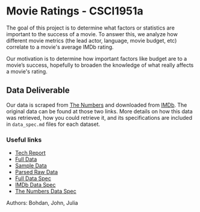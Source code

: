 # Movie Ratings - CSCI1951a

The goal of this project is to determine what factors or statistics are important to the success of a movie. To answer this, we analyze how different movie metrics (the lead actor, language, movie budget, etc) correlate to a movie's average IMDb rating.

Our motivation is to determine how important factors like budget are to a movie’s success, hopefully to broaden the knowledge of what really affects a movie's rating.

## Data Deliverable

Our data is scraped from [The Numbers](https://www.the-numbers.com/movie/budgets/all) and downloaded from [IMDb](https://developer.imdb.com/non-commercial-datasets/). The original data can be found at those two links. More details on how this data was retrieved, how you could retrieve it, and its specifications are included in `data_spec.md` files for each dataset. 

### Useful links
 - [Tech Report](https://github.com/csci1951a-spring-2024/final-project-movie-money-matters/tree/main/data_deliverable/reports/tech_report/README.md)
 - [Full Data](https://github.com/csci1951a-spring-2024/final-project-movie-money-matters/tree/main/data_deliverable/compiled_data/compiled.csv)
 - [Sample Data](https://github.com/csci1951a-spring-2024/final-project-movie-money-matters/tree/main/data_deliverable/compiled_data/sample.csv)
 - [Parsed Raw Data](https://github.com/csci1951a-spring-2024/final-project-movie-money-matters/tree/main/data_deliverable/raw_data)
 - [Full Data Spec](https://github.com/csci1951a-spring-2024/final-project-movie-money-matters/tree/main/data_deliverable/compiled_data/data_spec.md)
 - [IMDb Data Spec](https://github.com/csci1951a-spring-2024/final-project-movie-money-matters/tree/main/data_deliverable/raw_data/imdb/data_spec.md)
 - [The Numbers Data Spec](https://github.com/csci1951a-spring-2024/final-project-movie-money-matters/tree/main/data_deliverable/raw_data/the_numbers/data_spec.md)
   
Authors: Bohdan, John, Julia
